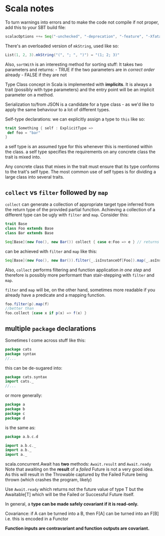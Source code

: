 # Scala notes

To turn warnings into errors and to make the code not compile if not proper, add this to your SBT build file:

```scala
scalacOptions ++= Seq("-unchecked", "-deprecation", "-feature", "-Xfatal-warnings")
```

There's an overloaded version of `mkString`, used like so:

```scala
List(1, 2, 3).mkString("(", "; ", ")") = "(1; 2; 3)"
```

Also, `sortWith` is an interesting method for sorting stuff: It takes two parameters and returns:
        - TRUE if the two parameters are in *correct order* already
        - FALSE if they are not

Type Class concept in Scala is implemented with **implicits**. It is always a trait (possibly with type parameters) and the entry point will be an implicit parameter on a method.

Serialization to/from JSON is a candidate for a type class - as we'd like to apply the same behaviour to a lot of different types.

Self-type declarations: we can explicitly assign a type to `this` like so:

```scala
trait Something { self : ExplicitType =>
 def foo = "bar"
}
```

a self type is an assumed type for this whenever this is mentioned within the class.
a self type specifies the requirements on any concrete class the trait is mixed into. 

Any concrete class that mixes in the trait must ensure that its type conforms to the trait's self type. The most common use of self types is for dividing a large class into several traits.


## `collect` vs `filter` followed by `map`

`collect` can generate a collection of appropriate target type inferred from the return type of the provided partial function. Achieving a collection of a different type can be ugly with `filter` and `map`. Consider this:

```scala
trait Base
class Foo extends Base
class Bar extends Base

Seq[Base](new Foo(), new Bar()) collect { case e:Foo => e } // returns Seq[Foo]
```
can be achieved with `filter` and `map` like this:

```scala
Seq[Base](new Foo(), new Bar()).filter(_.isInstanceOf[Foo]).map(_.asInstanceOf[Foo]) //returns Seq[Foo]
```

Also, `collect` performs filtering and function application _in one step_ and therefore is possibly more performant than stair-stepping with `filter` and `map`.

`filter` and `map` will be, on the other hand, sometimes more readable if you already have a predicate and a mapping function.

```scala
foo.filter(p).map(f)
//better than
foo.collect {case x if p(x) => f(x) }
```


## multiple `package` declarations

Sometimes I come across stuff like this:

```scala
package cats
package syntax
//...
```

this can be de-sugared into:

```scala
package cats.syntax
import cats._
//...
```

or more generally:

```scala
package a
package b
package c
package d
```

is the same as:

```scala
package a.b.c.d

import a.b.c._
import a.b._
import a._
```


scala.concurrent.Await has **two** methods: `Await.result` and `Await.ready`
Note that awaiting on the **result** of a _failed_ Future is not a very good idea. As this will result in the Throwable captured by the Failed Future being thrown (which crashes the program, likely)

Use `Await.ready` which returns not the future value of type T but the Awaitable[T] which will be the Failed or Successful Future itself.

In general, a **type can be made safely covariant if it is read-only.**

Covariance: if A can be turned into a B, then F[A] can be turned into an F[B]
  i.e. this is encoded in a Functor


**Function inputs are contravariant and function outputs are covariant.**




